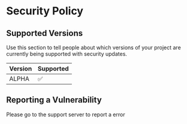 # Security Policy

## Supported Versions

Use this section to tell people about which versions of your project are
currently being supported with security updates.

| Version | Supported          |
| ------- | ------------------ |
| ALPHA   | :white_check_mark: |


## Reporting a Vulnerability

Please go to the support server to report a error
